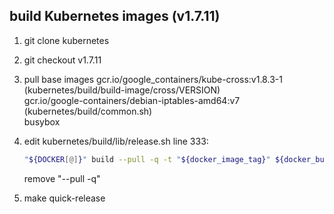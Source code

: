 ## build Kubernetes images \(v1.7.11\)

1. git clone kubernetes
2. git checkout v1.7.11
3. pull base images
   gcr.io/google\_containers/kube-cross:v1.8.3-1 \(kubernetes/build/build-image/cross/VERSION\)  
   gcr.io/google-containers/debian-iptables-amd64:v7 \(kubernetes/build/common.sh\)  
   busybox

4. edit kubernetes/build/lib/release.sh
   line 333:

   ```bash
   "${DOCKER[@]}" build --pull -q -t "${docker_image_tag}" ${docker_build_path} >/dev/null
   ```

   remove "--pull -q"

5. make quick-release



